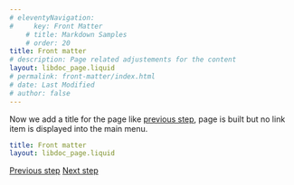 ```yaml
---
# eleventyNavigation:
#     key: Front Matter
    # title: Markdown Samples
    # order: 20
title: Front matter
# description: Page related adjustements for the content
layout: libdoc_page.liquid
# permalink: front-matter/index.html
# date: Last Modified
# author: false
---
```


Now we add a title for the page like [previous step](../01-front-matter-minimal/), page is built but no link item is displayed into the main menu.

```yaml
title: Front matter
layout: libdoc_page.liquid
```

[Previous step](../01-front-matter-minimal/) [Next step](../03-/)